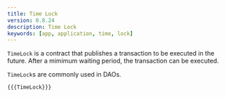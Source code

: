 ```yaml
---
title: Time Lock
version: 0.8.24
description: Time Lock
keywords: [app, application, time, lock]
---
```


`TimeLock` is a contract that publishes a transaction to be executed in the future.
After a mimimum waiting period, the transaction can be executed.

`TimeLock`s are commonly used in DAOs.

```solidity
{{{TimeLock}}}
```
